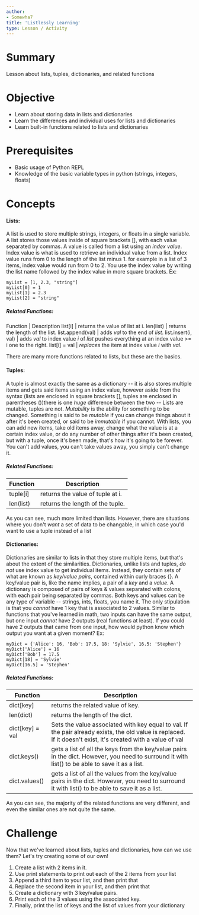 ```yaml
---
author:
- Somewha7
title: 'Listlessly Learning'
type: Lesson / Activity
---
```


Summary
=======

Lesson about lists, tuples, dictionaries, and related functions

Objective
=========

-   Learn about storing data in lists and dictionaries
-   Learn the differences and individual uses for lists and dictionaries
-   Learn built-in functions related to lists and dictionaries

Prerequisites
=============

-   Basic usage of Python REPL
-   Knowledge of the basic variable types in python (strings, integers, floats)

Concepts
============

#### Lists:
A list is used to store multiple strings, integers, or floats in a single variable. A list stores those values inside of square brackets [], with each value separated by commas. A value is called from a list using an *index value*. Index value is what is used to retrieve an individual value from a list. Index value runs from 0 to the length of the list minus 1. for example in a list of 3 items, index value would run from 0 to 2. You use the index value by writing the list name followed by the index value in more square brackets.
Ex: 
```
myList = [1, 2.3, "string"]
myList[0] = 1
myList[1] = 2.3
myList[2] = "string"
```

##### Related Functions:
Function | Description
list\[i] | returns the value of list at i.
len(list) | returns the length of the list.
list.append(val) | adds *val* to the end of *list*.
list.insert(i, val) | adds *val* to index value *i* of *list* pushes everything at an index value >= i one to the right.
list\[i] = val | *replaces* the item at index value *i* with *val*.

There are many more functions related to lists, but these are the basics.

#### Tuples:
A tuple is almost exactly the same as a dictionary -- it is also stores multiple items and gets said items using an index value, however aside from the syntax (lists are enclosed in square brackets \[], tuples are enclosed in parentheses ())there is one *huge* difference between the two -- Lists are mutable, tuples are not. *Mutability* is the ability for something to be changed. Something is said to be *mutable* if you can change things about it after it's been created, or said to be *immutable* if you cannot. With lists, you can add new items, take old items away, change what the value is at a certain index value, or do any number of other things after it's been created, but with a tuple, once it's been made, that's how it's going to be forever. You can't add values, you can't take values away, you simply can't change it.

##### Related Functions:
Function | Description
---------|------------
tuple\[i] | returns the value of tuple at i.
len(list) | returns the length of the tuple.

As you can see, much more limited than lists. However, there are situations where you don't *want* a set of data to be changable, in which case you'd want to use a tuple instead of a list

#### Dictionaries:
Dictionaries are similar to lists in that they store multiple items, but that's about the extent of the similarities. Dictionaries, unlike lists and tuples, *do not* use index value to get individual items. Instead, they contain sets of what are known as *key/value pairs*, contained within curly braces {}. A key/value pair is, like the name implies, a pair of a *key* and a *value*. A dictionary is composed of pairs of keys & values separated with colons, with each pair being separated by commas. Both keys and values can be any type of variable -- strings, ints, floats, you name it. The only stipulation is that you *cannot* have 1 key that is associated to 2 values. Similar to functions that you've learned in math, two inputs can have the same output, but one input *cannot* have 2 outputs (real functions at least). If you could have 2 outputs that came from one input, how would python know which output you want at a given moment?
Ex:
```
myDict = {'Alice': 16, 'Bob': 17.5, 18: 'Sylvie', 16.5: 'Stephen'}
myDict['Alice'] = 16
myDict['Bob'] = 17.5
myDict[18] = 'Sylvie'
myDict[16.5] = 'Stephen'
```

##### Related Functions:
Function | Description
---------|------------
dict\[key] | returns the related value of key.
len(dict) | returns the length of the dict.
dict\[key] = val | Sets the value associated with key equal to val. If the pair already exists, the old value is replaced. If it doesn't exist, it's created with a value of val
dict.keys() | gets a list of all the keys from the key/value pairs in the dict. However, you need to surround it with list() to be able to save it as a list.
dict.values() | gets a list of all the values from the key/value pairs in the dict. However, you need to surround it with list() to be able to save it as a list.

As you can see, the majority of the related functions are very different, and even the similar ones are not quite the same.

Challenge
=========
Now that we've learned about lists, tuples and dictionaries, how can we use them?
Let's try creating some of our own!
1. Create a list with 2 items in it.
2. Use print statements to print out each of the 2 items from your list
3. Append a third item to your list, and then print that
4. Replace the second item in your list, and then print that
5. Create a dictionary with 3 key/value pairs.
6. Print each of the 3 values using the associated key.
7. Finally, print the list of keys and the list of values from your dictionary
